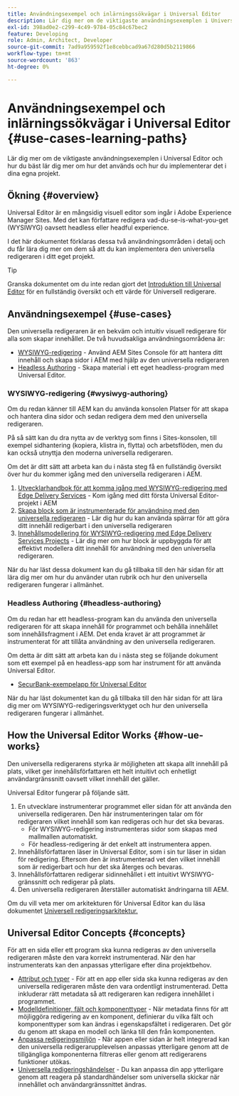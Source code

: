 ```yaml
---
title: Användningsexempel och inlärningssökvägar i Universal Editor
description: Lär dig mer om de viktigaste användningsexemplen i Universal Editor och hur du bäst lär dig mer om hur det används och hur du implementerar det i dina egna projekt.
exl-id: 398ad0e2-c299-4c49-9784-05c84c67bec2
feature: Developing
role: Admin, Architect, Developer
source-git-commit: 7ad9a959592f1e8cebbcad9a67d280d5b2119866
workflow-type: tm+mt
source-wordcount: '863'
ht-degree: 0%

---
```


# Användningsexempel och inlärningssökvägar i Universal Editor {#use-cases-learning-paths}

Lär dig mer om de viktigaste användningsexemplen i Universal Editor och hur du bäst lär dig mer om hur det används och hur du implementerar det i dina egna projekt.

## Ökning {#overview}

Universal Editor är en mångsidig visuell editor som ingår i Adobe Experience Manager Sites. Med det kan författare redigera vad-du-se-is-what-you-get (WYSIWYG) oavsett headless eller headful experience.

I det här dokumentet förklaras dessa två användningsområden i detalj och du får lära dig mer om dem så att du kan implementera den universella redigeraren i ditt eget projekt.

>[!TIP]
>
>Granska dokumentet om du inte redan gjort det [Introduktion till Universal Editor](/help/implementing/universal-editor/introduction.md) för en fullständig översikt och ett värde för Universell redigerare.

## Användningsexempel {#use-cases}

Den universella redigeraren är en bekväm och intuitiv visuell redigerare för alla som skapar innehållet. De två huvudsakliga användningsområdena är:

* [WYSIWYG-redigering](#wysiwyg-authoring) - Använd AEM Sites Console för att hantera ditt innehåll och skapa sidor i AEM med hjälp av den universella redigeraren
* [Headless Authoring](#headless-authoring) - Skapa material i ett eget headless-program med Universal Editor.

### WYSIWYG-redigering {#wysiwyg-authoring}

Om du redan känner till AEM kan du använda konsolen Platser för att skapa och hantera dina sidor och sedan redigera dem med den universella redigeraren.

På så sätt kan du dra nytta av de verktyg som finns i Sites-konsolen, till exempel sidhantering (kopiera, klistra in, flytta) och arbetsflöden, men du kan också utnyttja den moderna universella redigeraren.

Om det är ditt sätt att arbeta kan du i nästa steg få en fullständig översikt över hur du kommer igång med den universella redigeraren i AEM.

1. [Utvecklarhandbok för att komma igång med WYSIWYG-redigering med Edge Delivery Services](/help/edge/wysiwyg-authoring/edge-dev-getting-started.md) - Kom igång med ditt första Universal Editor-projekt i AEM
1. [Skapa block som är instrumenterade för användning med den universella redigeraren](/help/edge/wysiwyg-authoring/create-block.md) - Lär dig hur du kan använda spärrar för att göra ditt innehåll redigerbart i den universella redigeraren
1. [Innehållsmodellering för WYSIWYG-redigering med Edge Delivery Services Projects](/help/edge/wysiwyg-authoring/content-modeling.md) - Lär dig mer om hur block är uppbyggda för att effektivt modellera ditt innehåll för användning med den universella redigeraren.

När du har läst dessa dokument kan du gå tillbaka till den här sidan för att lära dig mer om hur du använder utan rubrik och hur den universella redigeraren fungerar i allmänhet.

### Headless Authoring {#headless-authoring}

Om du redan har ett headless-program kan du använda den universella redigeraren för att skapa innehåll för programmet och behålla innehållet som innehållsfragment i AEM. Det enda kravet är att programmet är instrumenterat för att tillåta användning av den universella redigeraren.

Om detta är ditt sätt att arbeta kan du i nästa steg se följande dokument som ett exempel på en headless-app som har instrument för att använda Universal Editor.

* [SecurBank-exempelapp för Universal Editor](/help/implementing/universal-editor/securbank.md)

När du har läst dokumentet kan du gå tillbaka till den här sidan för att lära dig mer om WYSIWYG-redigeringsverktyget och hur den universella redigeraren fungerar i allmänhet.

## How the Universal Editor Works {#how-ue-works}

Den universella redigerarens styrka är möjligheten att skapa allt innehåll på plats, vilket ger innehållsförfattaren ett helt intuitivt och enhetligt användargränssnitt oavsett vilket innehåll det gäller.

Universal Editor fungerar på följande sätt.

1. En utvecklare instrumenterar programmet eller sidan för att använda den universella redigeraren. Den här instrumenteringen talar om för redigeraren vilket innehåll som kan redigeras och hur det ska bevaras.
   * För WYSIWYG-redigering instrumenteras sidor som skapas med mallmallen automatiskt.
   * För headless-redigering är det enkelt att instrumentera appen.
1. Innehållsförfattaren läser in Universal Editor, som i sin tur läser in sidan för redigering. Eftersom den är instrumenterad vet den vilket innehåll som är redigerbart och hur det ska återges och bevaras.
1. Innehållsförfattaren redigerar sidinnehållet i ett intuitivt WYSIWYG-gränssnitt och redigerar på plats.
1. Den universella redigeraren återställer automatiskt ändringarna till AEM.

Om du vill veta mer om arkitekturen för Universal Editor kan du läsa dokumentet [Universell redigeringsarkitektur.](/help/implementing/universal-editor/architecture.md)

## Universal Editor Concepts {#concepts}

För att en sida eller ett program ska kunna redigeras av den universella redigeraren måste den vara korrekt instrumenterad. När den har instrumenterats kan den anpassas ytterligare efter dina projektbehov.

* [Attribut och typer](/help/implementing/universal-editor/attributes-types.md) - För att en app eller sida ska kunna redigeras av den universella redigeraren måste den vara ordentligt instrumenterad. Detta inkluderar rätt metadata så att redigeraren kan redigera innehållet i programmet.
* [Modelldefinitioner, fält och komponenttyper](/help/implementing/universal-editor/field-types.md) - När metadata finns för att möjliggöra redigering av en komponent, definierar du vilka fält och komponenttyper som kan ändras i egenskapsfältet i redigeraren. Det gör du genom att skapa en modell och länka till den från komponenten.
* [Anpassa redigeringsmiljön](/help/implementing/universal-editor/customizing.md) - När appen eller sidan är helt integrerad kan den universella redigerarupplevelsen anpassas ytterligare genom att de tillgängliga komponenterna filtreras eller genom att redigerarens funktioner utökas.
* [Universella redigeringshändelser](/help/implementing/universal-editor/events.md) - Du kan anpassa din app ytterligare genom att reagera på standardhändelser som universella skickar när innehållet och användargränssnittet ändras.
